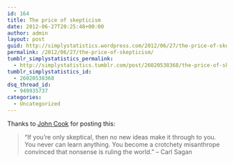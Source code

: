 ```yaml
---
id: 164
title: The price of skepticism
date: 2012-06-27T20:25:48+00:00
author: admin
layout: post
guid: http://simplystatistics.wordpress.com/2012/06/27/the-price-of-skepticism
permalink: /2012/06/27/the-price-of-skepticism/
tumblr_simplystatistics_permalink:
  - http://simplystatistics.tumblr.com/post/26020538368/the-price-of-skepticism
tumblr_simplystatistics_id:
  - 26020538368
dsq_thread_id:
  - 949935737
categories:
  - Uncategorized
---
```

Thanks to <a href="http://www.johndcook.com/blog/" target="_blank">John Cook</a> for posting this:

> <span>“If you’re only skeptical, then no new ideas make it through to you. You never can learn anything. You become a crotchety misanthrope convinced that nonsense is ruling the world.” – Carl Sagan</span>

<span><br /></span>